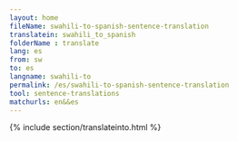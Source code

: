 ```yaml
---
layout: home
fileName: swahili-to-spanish-sentence-translation
translatein: swahili_to_spanish
folderName : translate
lang: es
from: sw
to: es
langname: swahili-to
permalink: /es/swahili-to-spanish-sentence-translation
tool: sentence-translations
matchurls: en&&es
---
```

{% include section/translateinto.html %}
